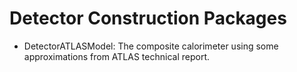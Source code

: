 # Detector Construction Packages

- DetectorATLASModel: The composite calorimeter using some approximations from ATLAS technical report.
